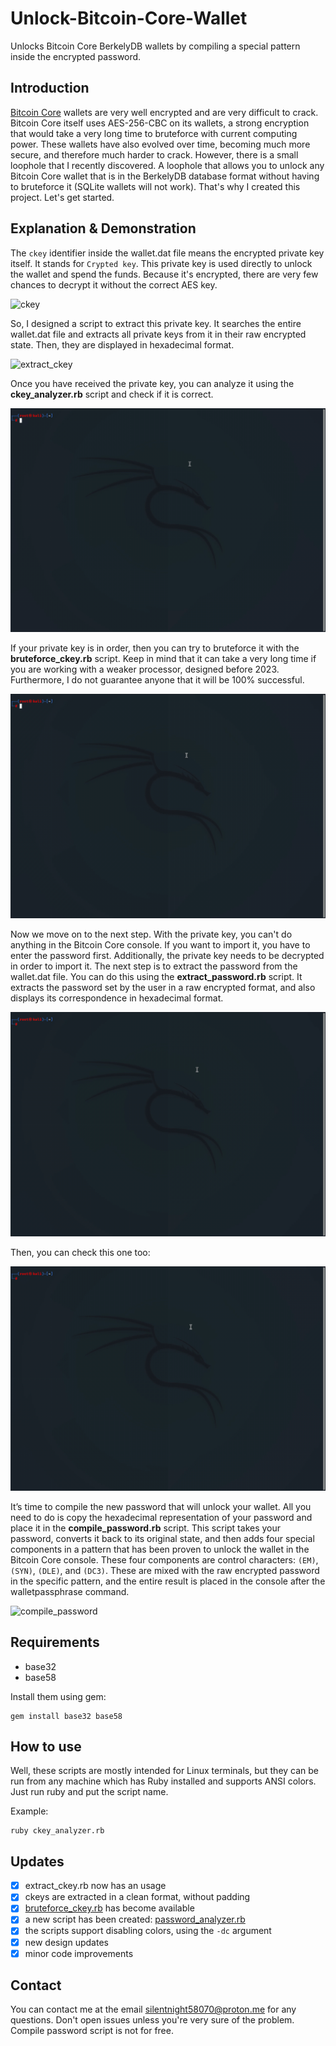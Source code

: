 # Unlock-Bitcoin-Core-Wallet
Unlocks Bitcoin Core BerkelyDB wallets by compiling a special pattern inside the encrypted password.
## Introduction
[Bitcoin Core](https://bitcoin.org/en/bitcoin-core/wallet) wallets are very well encrypted and are very difficult to crack. Bitcoin Core itself uses AES-256-CBC on its wallets, a strong encryption that would take a very long time to bruteforce with current computing power. These wallets have also evolved over time, becoming much more secure, and therefore much harder to crack. However, there is a small loophole that I recently discovered. A loophole that allows you to unlock any Bitcoin Core wallet that is in the BerkelyDB database format without having to bruteforce it (SQLite wallets will not work). That's why I created this project. Let's get started.
## Explanation & Demonstration
The `ckey` identifier inside the wallet.dat file means the encrypted private key itself. It stands for `Crypted key`. This private key is used directly to unlock the wallet and spend the funds. Because it's encrypted, there are very few chances to decrypt it without the correct AES key.

![ckey](https://github.com/silentnight717/Unlock-Bitcoin-Core-Wallet/blob/main/assets/ckey.png)

So, I designed a script to extract this private key. It searches the entire wallet.dat file and extracts all private keys from it in their raw encrypted state. Then, they are displayed in hexadecimal format.

![extract_ckey](https://github.com/silentnight717/Unlock-Bitcoin-Core-Wallet/blob/main/assets/extract_ckey.gif) 

Once you have received the private key, you can analyze it using the **ckey_analyzer.rb** script and check if it is correct.

![ckey_analyzer](https://github.com/silentnight717/Unlock-Bitcoin-Core-Wallet/blob/main/assets/ckey_analyzer.gif)

If your private key is in order, then you can try to bruteforce it with the **bruteforce_ckey.rb** script. Keep in mind that it can take a very long time if you are working with a weaker processor, designed before 2023. Furthermore, I do not guarantee anyone that it will be 100% successful.

![bruteforce_ckey](https://github.com/silentnight717/Unlock-Bitcoin-Core-Wallet/blob/main/assets/bruteforce_ckey.gif)

Now we move on to the next step. With the private key, you can't do anything in the Bitcoin Core console. If you want to import it, you have to enter the password first. Additionally, the private key needs to be decrypted in order to import it. The next step is to extract the password from the wallet.dat file. You can do this using the **extract_password.rb** script. It extracts the password set by the user in a raw encrypted format, and also displays its correspondence in hexadecimal format.

![extract_password](https://github.com/silentnight717/Unlock-Bitcoin-Core-Wallet/blob/main/assets/extract_password.gif)

Then, you can check this one too:

![password_analyzer](https://github.com/silentnight717/Unlock-Bitcoin-Core-Wallet/blob/main/assets/password_analyzer.gif)

It’s time to compile the new password that will unlock your wallet. All you need to do is copy the hexadecimal representation of your password and place it in the **compile_password.rb** script. This script takes your password, converts it back to its original state, and then adds four special components in a pattern that has been proven to unlock the wallet in the Bitcoin Core console. These four components are control characters: `(EM)`, `(SYN)`, `(DLE)`, and `(DC3)`. These are mixed with the raw encrypted password in the specific pattern, and the entire result is placed in the console after the walletpassphrase command.

![compile_password](https://github.com/silentnight717/Unlock-Bitcoin-Core-Wallet/blob/main/assets/compile_password.gif)

## Requirements
* base32
* base58

Install them using gem: 
```
gem install base32 base58
```
## How to use
Well, these scripts are mostly intended for Linux terminals, but they can be run from any machine which has Ruby installed and supports ANSI colors. Just run ruby and put the script name.

Example: 
```
ruby ckey_analyzer.rb
```

## Updates
- [X] extract_ckey.rb now has an usage
- [X] ckeys are extracted in a clean format, without padding 
- [X] [bruteforce_ckey.rb](https://github.com/silentnight717/Unlock-Bitcoin-Core-Wallet/blob/main/bruteforce_ckey.rb) has become available
- [X] a new script has been created: [password_analyzer.rb](https://github.com/silentnight717/Unlock-Bitcoin-Core-Wallet/blob/main/password_analyzer.rb)
- [X] the scripts support disabling colors, using the `-dc` argument
- [X] new design updates
- [X] minor code improvements

## Contact
You can contact me at the email silentnight58070@proton.me for any questions. Don't open issues unless you're very sure of the problem. Compile password script is not for free. 

